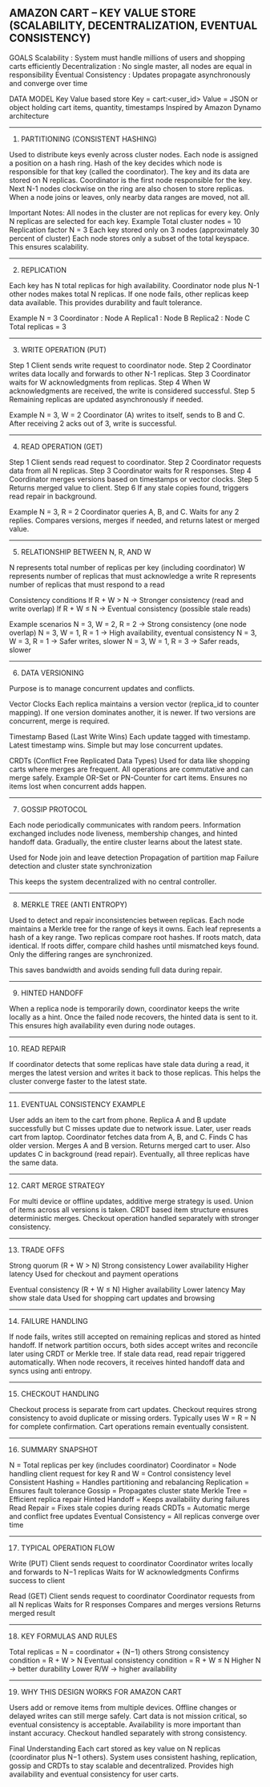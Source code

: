AMAZON CART – KEY VALUE STORE (SCALABILITY, DECENTRALIZATION, EVENTUAL CONSISTENCY)
------------------------------------------------------------------------------------

GOALS
Scalability : System must handle millions of users and shopping carts efficiently
Decentralization : No single master, all nodes are equal in responsibility
Eventual Consistency : Updates propagate asynchronously and converge over time

DATA MODEL
Key Value based store
Key = cart:<user_id>
Value = JSON or object holding cart items, quantity, timestamps
Inspired by Amazon Dynamo architecture

------------------------------------------------------------------------------------
1. PARTITIONING (CONSISTENT HASHING)

Used to distribute keys evenly across cluster nodes.
Each node is assigned a position on a hash ring.
Hash of the key decides which node is responsible for that key (called the coordinator).
The key and its data are stored on N replicas.
Coordinator is the first node responsible for the key.
Next N-1 nodes clockwise on the ring are also chosen to store replicas.
When a node joins or leaves, only nearby data ranges are moved, not all.

Important Notes:
All nodes in the cluster are not replicas for every key.
Only N replicas are selected for each key.
Example
Total cluster nodes = 10
Replication factor N = 3
Each key stored only on 3 nodes (approximately 30 percent of cluster)
Each node stores only a subset of the total keyspace. This ensures scalability.

------------------------------------------------------------------------------------
2. REPLICATION

Each key has N total replicas for high availability.
Coordinator node plus N-1 other nodes makes total N replicas.
If one node fails, other replicas keep data available.
This provides durability and fault tolerance.

Example
N = 3
Coordinator : Node A
Replica1 : Node B
Replica2 : Node C
Total replicas = 3

------------------------------------------------------------------------------------
3. WRITE OPERATION (PUT)

Step 1  Client sends write request to coordinator node.
Step 2  Coordinator writes data locally and forwards to other N-1 replicas.
Step 3  Coordinator waits for W acknowledgments from replicas.
Step 4  When W acknowledgments are received, the write is considered successful.
Step 5  Remaining replicas are updated asynchronously if needed.

Example
N = 3, W = 2
Coordinator (A) writes to itself, sends to B and C.
After receiving 2 acks out of 3, write is successful.

------------------------------------------------------------------------------------
4. READ OPERATION (GET)

Step 1  Client sends read request to coordinator.
Step 2  Coordinator requests data from all N replicas.
Step 3  Coordinator waits for R responses.
Step 4  Coordinator merges versions based on timestamps or vector clocks.
Step 5  Returns merged value to client.
Step 6  If any stale copies found, triggers read repair in background.

Example
N = 3, R = 2
Coordinator queries A, B, and C.
Waits for any 2 replies.
Compares versions, merges if needed, and returns latest or merged value.

------------------------------------------------------------------------------------
5. RELATIONSHIP BETWEEN N, R, AND W

N represents total number of replicas per key (including coordinator)
W represents number of replicas that must acknowledge a write
R represents number of replicas that must respond to a read

Consistency conditions
If R + W > N  →  Stronger consistency (read and write overlap)
If R + W ≤ N  →  Eventual consistency (possible stale reads)

Example scenarios
N = 3, W = 2, R = 2  →  Strong consistency (one node overlap)
N = 3, W = 1, R = 1  →  High availability, eventual consistency
N = 3, W = 3, R = 1  →  Safer writes, slower
N = 3, W = 1, R = 3  →  Safer reads, slower

------------------------------------------------------------------------------------
6. DATA VERSIONING

Purpose is to manage concurrent updates and conflicts.

Vector Clocks
Each replica maintains a version vector (replica_id to counter mapping).
If one version dominates another, it is newer.
If two versions are concurrent, merge is required.

Timestamp Based (Last Write Wins)
Each update tagged with timestamp.
Latest timestamp wins.
Simple but may lose concurrent updates.

CRDTs (Conflict Free Replicated Data Types)
Used for data like shopping carts where merges are frequent.
All operations are commutative and can merge safely.
Example  OR-Set or PN-Counter for cart items.
Ensures no items lost when concurrent adds happen.

------------------------------------------------------------------------------------
7. GOSSIP PROTOCOL

Each node periodically communicates with random peers.
Information exchanged includes node liveness, membership changes, and hinted handoff data.
Gradually, the entire cluster learns about the latest state.

Used for
Node join and leave detection
Propagation of partition map
Failure detection and cluster state synchronization

This keeps the system decentralized with no central controller.

------------------------------------------------------------------------------------
8. MERKLE TREE (ANTI ENTROPY)

Used to detect and repair inconsistencies between replicas.
Each node maintains a Merkle tree for the range of keys it owns.
Each leaf represents a hash of a key range.
Two replicas compare root hashes.
If roots match, data identical.
If roots differ, compare child hashes until mismatched keys found.
Only the differing ranges are synchronized.

This saves bandwidth and avoids sending full data during repair.

------------------------------------------------------------------------------------
9. HINTED HANDOFF

When a replica node is temporarily down, coordinator keeps the write locally as a hint.
Once the failed node recovers, the hinted data is sent to it.
This ensures high availability even during node outages.

------------------------------------------------------------------------------------
10. READ REPAIR

If coordinator detects that some replicas have stale data during a read,
it merges the latest version and writes it back to those replicas.
This helps the cluster converge faster to the latest state.

------------------------------------------------------------------------------------
11. EVENTUAL CONSISTENCY EXAMPLE

User adds an item to the cart from phone.
Replica A and B update successfully but C misses update due to network issue.
Later, user reads cart from laptop.
Coordinator fetches data from A, B, and C.
Finds C has older version.
Merges A and B version.
Returns merged cart to user.
Also updates C in background (read repair).
Eventually, all three replicas have the same data.

------------------------------------------------------------------------------------
12. CART MERGE STRATEGY

For multi device or offline updates, additive merge strategy is used.
Union of items across all versions is taken.
CRDT based item structure ensures deterministic merges.
Checkout operation handled separately with stronger consistency.

------------------------------------------------------------------------------------
13. TRADE OFFS

Strong quorum (R + W > N)
Strong consistency
Lower availability
Higher latency
Used for checkout and payment operations

Eventual consistency (R + W ≤ N)
Higher availability
Lower latency
May show stale data
Used for shopping cart updates and browsing

------------------------------------------------------------------------------------
14. FAILURE HANDLING

If node fails, writes still accepted on remaining replicas and stored as hinted handoff.
If network partition occurs, both sides accept writes and reconcile later using CRDT or Merkle tree.
If stale data read, read repair triggered automatically.
When node recovers, it receives hinted handoff data and syncs using anti entropy.

------------------------------------------------------------------------------------
15. CHECKOUT HANDLING

Checkout process is separate from cart updates.
Checkout requires strong consistency to avoid duplicate or missing orders.
Typically uses W = R = N for complete confirmation.
Cart operations remain eventually consistent.

------------------------------------------------------------------------------------
16. SUMMARY SNAPSHOT

N = Total replicas per key (includes coordinator)
Coordinator = Node handling client request for key
R and W = Control consistency level
Consistent Hashing = Handles partitioning and rebalancing
Replication = Ensures fault tolerance
Gossip = Propagates cluster state
Merkle Tree = Efficient replica repair
Hinted Handoff = Keeps availability during failures
Read Repair = Fixes stale copies during reads
CRDTs = Automatic merge and conflict free updates
Eventual Consistency = All replicas converge over time

------------------------------------------------------------------------------------
17. TYPICAL OPERATION FLOW

Write (PUT)
Client sends request to coordinator
Coordinator writes locally and forwards to N−1 replicas
Waits for W acknowledgments
Confirms success to client

Read (GET)
Client sends request to coordinator
Coordinator requests from all N replicas
Waits for R responses
Compares and merges versions
Returns merged result

------------------------------------------------------------------------------------
18. KEY FORMULAS AND RULES

Total replicas = N = coordinator + (N−1) others
Strong consistency condition = R + W > N
Eventual consistency condition = R + W ≤ N
Higher N → better durability
Lower R/W → higher availability

------------------------------------------------------------------------------------
19. WHY THIS DESIGN WORKS FOR AMAZON CART

Users add or remove items from multiple devices.
Offline changes or delayed writes can still merge safely.
Cart data is not mission critical, so eventual consistency is acceptable.
Availability is more important than instant accuracy.
Checkout handled separately with strong consistency.

Final Understanding
Each cart stored as key value on N replicas (coordinator plus N−1 others).
System uses consistent hashing, replication, gossip and CRDTs to stay scalable and decentralized.
Provides high availability and eventual consistency for user carts.

